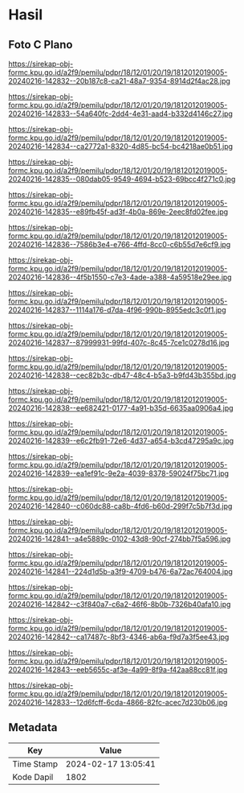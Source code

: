 # Hasil

## Foto C Plano

https://sirekap-obj-formc.kpu.go.id/a2f9/pemilu/pdpr/18/12/01/20/19/1812012019005-20240216-142832--20b187c8-ca21-48a7-9354-8914d2f4ac28.jpg

https://sirekap-obj-formc.kpu.go.id/a2f9/pemilu/pdpr/18/12/01/20/19/1812012019005-20240216-142833--54a640fc-2dd4-4e31-aad4-b332d4146c27.jpg

https://sirekap-obj-formc.kpu.go.id/a2f9/pemilu/pdpr/18/12/01/20/19/1812012019005-20240216-142834--ca2772a1-8320-4d85-bc54-bc4218ae0b51.jpg

https://sirekap-obj-formc.kpu.go.id/a2f9/pemilu/pdpr/18/12/01/20/19/1812012019005-20240216-142835--080dab05-9549-4694-b523-69bcc4f271c0.jpg

https://sirekap-obj-formc.kpu.go.id/a2f9/pemilu/pdpr/18/12/01/20/19/1812012019005-20240216-142835--e89fb45f-ad3f-4b0a-869e-2eec8fd02fee.jpg

https://sirekap-obj-formc.kpu.go.id/a2f9/pemilu/pdpr/18/12/01/20/19/1812012019005-20240216-142836--7586b3e4-e766-4ffd-8cc0-c6b55d7e6cf9.jpg

https://sirekap-obj-formc.kpu.go.id/a2f9/pemilu/pdpr/18/12/01/20/19/1812012019005-20240216-142836--4f5b1550-c7e3-4ade-a388-4a59518e29ee.jpg

https://sirekap-obj-formc.kpu.go.id/a2f9/pemilu/pdpr/18/12/01/20/19/1812012019005-20240216-142837--1114a176-d7da-4f96-990b-8955edc3c0f1.jpg

https://sirekap-obj-formc.kpu.go.id/a2f9/pemilu/pdpr/18/12/01/20/19/1812012019005-20240216-142837--87999931-99fd-407c-8c45-7ce1c0278d16.jpg

https://sirekap-obj-formc.kpu.go.id/a2f9/pemilu/pdpr/18/12/01/20/19/1812012019005-20240216-142838--cec82b3c-db47-48c4-b5a3-b9fd43b355bd.jpg

https://sirekap-obj-formc.kpu.go.id/a2f9/pemilu/pdpr/18/12/01/20/19/1812012019005-20240216-142838--ee682421-0177-4a91-b35d-6635aa0906a4.jpg

https://sirekap-obj-formc.kpu.go.id/a2f9/pemilu/pdpr/18/12/01/20/19/1812012019005-20240216-142839--e6c2fb91-72e6-4d37-a654-b3cd47295a9c.jpg

https://sirekap-obj-formc.kpu.go.id/a2f9/pemilu/pdpr/18/12/01/20/19/1812012019005-20240216-142839--ea1ef91c-9e2a-4039-8378-59024f75bc71.jpg

https://sirekap-obj-formc.kpu.go.id/a2f9/pemilu/pdpr/18/12/01/20/19/1812012019005-20240216-142840--c060dc88-ca8b-4fd6-b60d-299f7c5b7f3d.jpg

https://sirekap-obj-formc.kpu.go.id/a2f9/pemilu/pdpr/18/12/01/20/19/1812012019005-20240216-142841--a4e5889c-0102-43d8-90cf-274bb7f5a596.jpg

https://sirekap-obj-formc.kpu.go.id/a2f9/pemilu/pdpr/18/12/01/20/19/1812012019005-20240216-142841--224d1d5b-a3f9-4709-b476-6a72ac764004.jpg

https://sirekap-obj-formc.kpu.go.id/a2f9/pemilu/pdpr/18/12/01/20/19/1812012019005-20240216-142842--c3f840a7-c6a2-46f6-8b0b-7326b40afa10.jpg

https://sirekap-obj-formc.kpu.go.id/a2f9/pemilu/pdpr/18/12/01/20/19/1812012019005-20240216-142842--ca17487c-8bf3-4346-ab6a-f9d7a3f5ee43.jpg

https://sirekap-obj-formc.kpu.go.id/a2f9/pemilu/pdpr/18/12/01/20/19/1812012019005-20240216-142843--eeb5655c-af3e-4a99-8f9a-f42aa88cc81f.jpg

https://sirekap-obj-formc.kpu.go.id/a2f9/pemilu/pdpr/18/12/01/20/19/1812012019005-20240216-142833--12d6fcff-6cda-4866-82fc-acec7d230b06.jpg


## Metadata

| Key        | Value               |
| ---------- | ------------------- |
| Time Stamp | 2024-02-17 13:05:41 |
| Kode Dapil | 1802                |



